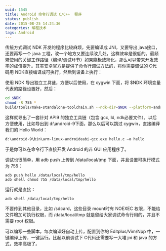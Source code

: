 ```yaml
---
uuid: 1545
title: Android 命令行调试 C/C++  程序
status: publish
date: 2015-08-25 14:24:36
categories: 编程技术
tags: Android
---
```

传统方式调试 NDK 开发的程序比较麻烦，先要编译成 JNI，又要导出 java接口，还要再写一个 java 工程，改一个地方又要连续改几处，这样效率是很低的。最频繁使用的关键工作路径（编译/调试环节）如果能极致简化，那么可以带来开发效率的成倍提升。其实安卓官方是提供了命令行调试方法的，将你需要调试的 C代码用 NDK直接编译成可执行，然后到设备上执行：

使用 NDK 导出独立工具链，方便以后使用，在 cygwin 下面，将 $NDK 环境变量代表的路径设置好，然后：

```bash
cd $NDK  
chmod -R 755 *  
build/tools/make-standalone-toolchain.sh --ndk-dir=$NDK --platform=android-9 --arch=arm --install-dir=/...../path-to-android-9
```

<!--more-->

这样就导出了一套针对 API9 的独立工具链（包含 gcc, ld, ndk必要文件），以后方便使用，比如导出到 d:\android-9下面，那么以后可以跳过 cygwin，直接编译我们的 Hello World：

```bash
d:\android-9\bin\arm-linux-androideabi-gcc.exe hello.c –o hello
```

于是你可以在命令行下直接开发 Android 的非 GUI 应用程序了。

调试也很简单，用 adb push 上传到 /data/local/tmp 下面，并且设置可执行模式为 755：

```batch
adb push hello /data/local/tmp/hello  
adb shell chmod 755 /data/local/tmp/hello
```

运行就是直接：

```bash
adb shell /data/local/tmp/hello
```

不要传到其他目录，比如 /sdcard，这些目录 mount时有 NOEXEC 权限，不能给文件增加可执行权限，而 /data/local/tmp 就是留给大家调试命令行用的，并且不需要 root 权限。

可以编写一些脚本，每次编译好自动上传，配置到你的 Editplus/Vim/Npp 中，一键编译上传，一键运行。比起以前调试下 C代码还需要写一大堆 jni 和 java 的方式，效率高极了。

